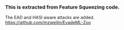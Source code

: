 ### This is extracted from Feature Squeezing code.

The EAD and HASI aware attacks are added. 
https://github.com/mzweilin/EvadeML-Zoo
